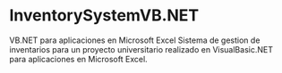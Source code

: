 # InventorySystemVB.NET
VB.NET para aplicaciones en Microsoft Excel
Sistema de gestion de inventarios para un proyecto universitario realizado en VisualBasic.NET para aplicaciones en Microsoft Excel.
